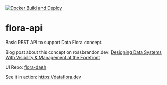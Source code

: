[![Docker Build and Deploy](https://github.com/rossbrandon/flora-api/actions/workflows/build-deploy.yml/badge.svg?branch=main)](https://github.com/rossbrandon/flora-api/actions/workflows/build-deploy.yml)

# flora-api

Basic REST API to support Data Flora concept.

Blog post about this concept on rossbrandon.dev: [Designing Data Systems With Visibility & Management at the Forefront](https://rossbrandon.dev/posts/designing-data-systems-with-visibility/)

UI Repo: [flora-dash](https://github.com/rossbrandon/flora-dash)

See it in action: https://dataflora.dev
